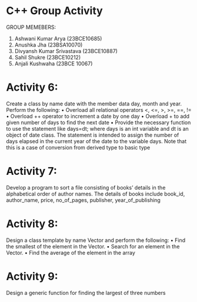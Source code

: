# C++ Group Activity
GROUP MEMEBERS:
  1) Ashwani Kumar Arya (23BCE10685)
  2) Anushka Jha (23BSA10070)
  3) Divyansh Kumar Srivastava (23BCE10887)
  4) Sahil Shukre (23BCE10212)
  5) Anjali Kushwaha (23BCE 10067)


# Activity 6:
  Create a class by name date with the member data day, month and year. Perform the following:
	• Overload all relational operators <, <=, >, >=, ==, !=
	• Overload ++ operator to increment a date by one day
	• Overload + to add given number of days to find the next date
	• Provide the necessary function to use the statement like days=dt; where days is an int 
variable and dt is an object of date class. The statement is intended to assign the number of days elapsed in the current year of the date to the variable days. Note that this is a case of conversion from derived type to basic type

# Activity 7:
Develop a program to sort a file consisting of books’ details in the alphabetical order of author
names.
The details of books include book_id, author_name, price, no_of_pages, publisher,
year_of_publishing

# Activity 8:
Design a class template by name Vector and perform the following:
• Find the smallest of the element in the Vector.
• Search for an element in the Vector.
• Find the average of the element in the array

# Activity 9:
Design a generic function for finding the largest of three numbers
